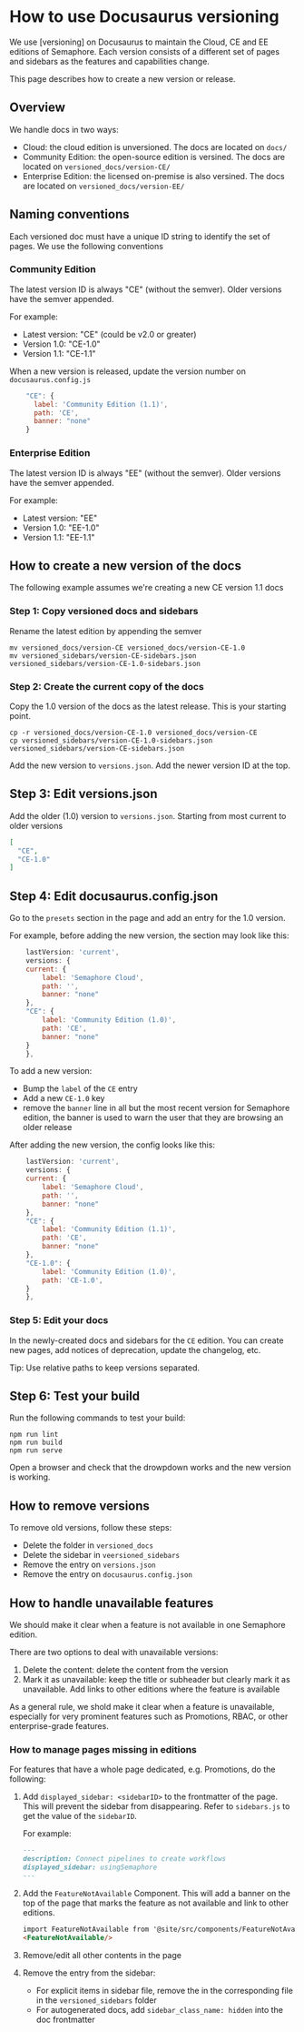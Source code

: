 
# How to use Docusaurus versioning

We use [versioning] on Docusaurus to maintain the Cloud, CE and EE editions of Semaphore. Each version consists of a different set of pages and sidebars as the features and capabilities change.

This page describes how to create a new version or release.

## Overview

We handle docs in two ways:

- Cloud: the cloud edition is unversioned. The docs are located on `docs/`
- Community Edition: the open-source edition is versined. The docs are located on `versioned_docs/version-CE/`
- Enterprise Edition: the licensed on-premise is also versined. The docs are located on `versioned_docs/version-EE/`

## Naming conventions

Each versioned doc must have a unique ID string to identify the set of pages. We use the following conventions

### Community Edition

The latest version ID is always "CE" (without the semver). Older versions have the semver appended.

For example:

- Latest version: "CE" (could be v2.0 or greater)
- Version 1.0: "CE-1.0"
- Version 1.1: "CE-1.1"

When a new version is released, update the version number on `docusaurus.config.js`

```js
    "CE": {
      label: 'Community Edition (1.1)',
      path: 'CE',
      banner: "none"
    }
```

### Enterprise Edition

The latest version ID is always "EE" (without the semver). Older versions have the semver appended.

For example:

- Latest version: "EE"
- Version 1.0: "EE-1.0"
- Version 1.1: "EE-1.1"

## How to create a new version of the docs

The following example assumes we're creating a new CE version 1.1 docs

### Step 1: Copy versioned docs and sidebars

Rename the latest edition by appending the semver

```shell
mv versioned_docs/version-CE versioned_docs/version-CE-1.0
mv versioned_sidebars/version-CE-sidebars.json versioned_sidebars/version-CE-1.0-sidebars.json
```

### Step 2: Create the current copy of the docs

Copy the 1.0 version of the docs as the latest release. This is your starting point.

```shell
cp -r versioned_docs/version-CE-1.0 versioned_docs/version-CE
cp versioned_sidebars/version-CE-1.0-sidebars.json versioned_sidebars/version-CE-sidebars.json
```

Add the new version to `versions.json`. Add the newer version ID at the top.

## Step 3: Edit versions.json

Add the older (1.0) version to `versions.json`. Starting from most current to older versions

```json
[
  "CE",
  "CE-1.0"
]
```

## Step 4: Edit docusaurus.config.json

Go to the `presets` section in the page and add an entry for the 1.0 version. 

For example, before adding the new version, the section may look like this:

```js
    lastVersion: 'current',
    versions: {
    current: {
        label: 'Semaphore Cloud',
        path: '',
        banner: "none"
    },
    "CE": {
        label: 'Community Edition (1.0)',
        path: 'CE',
        banner: "none"
    }
    },
```

To add a new version: 
- Bump the `label` of the `CE` entry
- Add a new `CE-1.0` key
- remove the `banner` line in all but the most recent version for Semaphore edition, the banner is used to warn the user that they are browsing an older release

After adding the new version, the config looks like this:

```js
    lastVersion: 'current',
    versions: {
    current: {
        label: 'Semaphore Cloud',
        path: '',
        banner: "none"
    },
    "CE": {
        label: 'Community Edition (1.1)',
        path: 'CE',
        banner: "none"
    },
    "CE-1.0": {
        label: 'Community Edition (1.0)',
        path: 'CE-1.0',
    }
    },
```

### Step 5: Edit your docs

In the newly-created docs and sidebars for the `CE` edition. You can create new pages, add notices of deprecation, update the changelog, etc.

Tip: Use relative paths to keep versions separated.

## Step 6: Test your build

Run the following commands to test your build:

```shell
npm run lint
npm run build
npm run serve
```

Open a browser and check that the drowpdown works and the new version is working.

## How to remove versions

To remove old versions, follow these steps:

- Delete the folder in `versioned_docs`
- Delete the sidebar in `veersioned_sidebars`
- Remove the entry on `versions.json`
- Remove the entry on `docusaurus.config.json`

## How to handle unavailable features

We should make it clear when a feature is not available in one Semaphore edition.

There are two options to deal with unavailable versions:

1. Delete the content: delete the content from the version
2. Mark it as unavailable: keep the title or subheader but clearly mark it as unavailable. Add links to other editions where the feature is available

As a general rule, we shold make it clear when a feature is unavailable, especially for very prominent features such as Promotions, RBAC, or other enterprise-grade features.

### How to manage pages missing in editions

For features that have a whole page dedicated, e.g. Promotions, do the following:

1. Add `displayed_sidebar: <sidebarID>` to the frontmatter of the page. This will prevent the sidebar from disappearing. Refer to `sidebars.js` to get the value of the `sidebarID`.

    For example:

    ```md
    ---
    description: Connect pipelines to create workflows
    displayed_sidebar: usingSemaphore
    ---
    ```

2. Add the `FeatureNotAvailable` Component. This will add a banner on the top of the page that marks the feature as not available and link to other editions.

    ```md
    import FeatureNotAvailable from '@site/src/components/FeatureNotAvailable';
    <FeatureNotAvailable/>
    ```

3. Remove/edit all other contents in the page
4. Remove the entry from the sidebar:
   - For explicit items in sidebar file, remove the in the corresponding file in the `versioned_sidebars` folder
   - For autogenerated docs, add `sidebar_class_name: hidden` into the doc frontmatter


